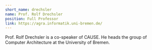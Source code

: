 ```yaml
---
short_name: drechsler
name: Prof. Rolf Drechsler
position: Full Professor
link: https://agra.informatik.uni-bremen.de/
---
```

Prof. Rolf Drechsler is a co-speaker of CAUSE.
He heads the group of Computer Architecture at the University of Bremen.
